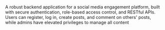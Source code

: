 A robust backend application for a social media engagement platform, built with secure authentication, role-based access control, and RESTful APIs. Users can register, log in, create posts, and comment on others' posts, while admins have elevated privileges to manage all content

